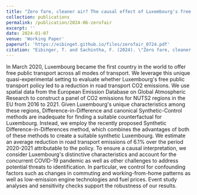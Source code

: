 ```yaml
---
title: "Zero fare, cleaner air? The causal effect of Luxembourg's free public transportation policy on carbon emissions"
collection: publications
permalink: /publication/2024-06-zerofair
excerpt: ''
date: 2024-01-07
venue: 'Working Paper'
paperurl: 'https://eibinget.github.io/files/zerofair_0724.pdf'
citation: "Eibinger, T. and Sachintha, F. (2024). \"Zero fare, cleaner air? The causal effect of Luxembourg's free public transportation policy on carbon emissions\" <i>Working Paper</i>."
---
```


In March 2020, Luxembourg became the first country in the world to offer free public transport across all modes of transport. We leverage this unique quasi-experimental setting to evaluate whether Luxembourg's free public transport policy led to a reduction in road transport CO2 emissions. We use spatial data from the European Emission Database on Global Atmospheric Research to construct a panel of CO2 emissions for NUTS2 regions in the EU from 2016 to 2021. Given Luxembourg's unique characteristics among these regions, Difference-in-Difference and canonical Synthetic-Control methods are inadequate for finding a suitable counterfactual for Luxembourg. Instead, we employ the recently proposed Synthetic Difference-in-Differences method, which combines the advantages of both of these methods to create a suitable synthetic Luxembourg. We estimate an average reduction in road transport emissions of 6.1% over the period 2020-2021 attributable to the policy. To ensure a causal interpretation, we consider Luxembourg's distinctive characteristics and account for the concurrent COVID-19 pandemic as well as other challenges to address potential threats to identification. In particular, we control for confounding factors such as changes in commuting and working-from-home patterns as well as low-emission engine technologies and fuel prices. Event study analyses and sensitivity checks support the robustness of our results.